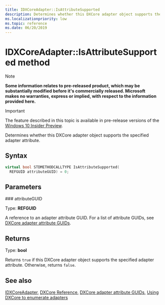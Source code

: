 ```yaml
---
title: IDXCoreAdapter::IsAttributeSupported
description: Determines whether this DXCore adapter object supports the specified adapter attribute.
ms.localizationpriority: low
ms.topic: reference
ms.date: 06/20/2019
---
```


# IDXCoreAdapter::IsAttributeSupported method

> [!NOTE]
> **Some information relates to pre-released product, which may be substantially modified before it's commercially released. Microsoft makes no warranties, express or implied, with respect to the information provided here.**

> [!IMPORTANT]
> The feature described in this topic is available in pre-release versions of the [Windows 10 Insider Preview](https://www.microsoft.com/software-download/windowsinsiderpreviewSDK).

Determines whether this DXCore adapter object supports the specified adapter attribute.

## Syntax

```cpp
virtual bool STDMETHODCALLTYPE IsAttributeSupported( 
  REFGUID attributeGUID) = 0;
```

## Parameters

### attributeGUID

Type: **REFGUID**

A reference to an adapter attribute GUID. For a list of attribute GUIDs, see [DXCore adapter attribute GUIDs](/windows/win32/dxcore/dxcore-adapter-attribute-guids).

## Returns

Type: **bool**

Returns `true` if this DXCore adapter object supports the specified adapter attribute. Otherwise, returns `false`.

## See also

[IDXCoreAdapter](/windows/win32/dxcore/dxcore_interface/nn-dxcore_interface-idxcoreadapter), [DXCore Reference](/windows/win32/dxcore/dxcore-reference), [DXCore adapter attribute GUIDs](/windows/win32/dxcore/dxcore-adapter-attribute-guids), [Using DXCore to enumerate adapters](/windows/win32/dxcore/dxcore-enum-adapters)
